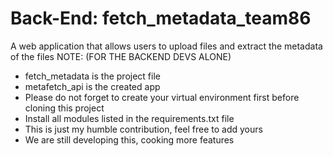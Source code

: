 # Back-End: fetch_metadata_team86
A web application that allows users to upload files and extract the metadata of the files 
NOTE: (FOR THE BACKEND DEVS ALONE)
* fetch_metadata is the project file
* metafetch_api is the created app
* Please do not forget to create your virtual environment first before cloning this project
* Install all modules listed in the requirements.txt file
* This is just my humble contribution, feel free to add yours
* We are still developing this, cooking more features

